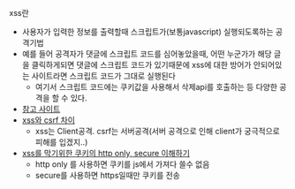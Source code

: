 xss란

- 사용자가 입력한 정보를 출력할때 스크립트가(보통javascript) 실행되도록하는 공격기법
- 예를 들어 공격자가 댓글에 스크립트 코드를 심어놓았을때, 어떤 누군가가 해당 글을 클릭하게되면 댓글에 스크립트 코드가 있기때문에 xss에 대한 방어가 안되어있는 사이트라면 스크립트 코드가 그대로 실행된다
  - 여기서 스크립트 코드에는 쿠키값을 사용해서 삭제api를 호출하는 등 다양한 공격을 할 수 있다.
- [참고 사이트](https://opentutorials.org/module/411/3961)
- [xss와 csrf 차이](https://program-developer.tistory.com/99)
  - xss는 Client공격. csrf는 서버공격(서버 공격으로 인해 client가 궁극적으로 피해를 입겠지..)
- [xss를 막기위한 쿠키의 http only, secure 이해하기](https://nsinc.tistory.com/121)
  - http only 를 사용하면 쿠키를 js에서 가져다 쓸수 없음
  - secure를 사용하면 https일때만 쿠키를 전송